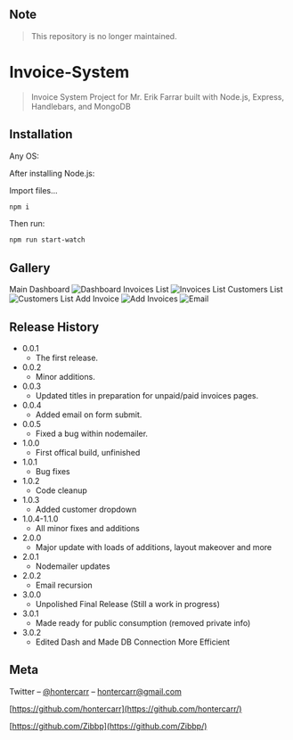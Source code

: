 ## Note
> This repository is no longer maintained.

# Invoice-System
> Invoice System Project for Mr. Erik Farrar built with Node.js, Express, Handlebars, and MongoDB
## Installation

Any OS:

After installing Node.js:

Import files...

```sh
npm i
```
Then run:

```sh
npm run start-watch
```
## Gallery
Main Dashboard
![Dashboard](https://github.com/suaw-dev/Invoice-System/blob/Isaac/README_images/dashboard.png?raw=true)
Invoices List
![Invoices List](https://github.com/suaw-dev/Invoice-System/blob/Isaac/README_images/invoices.png?raw=true)
Customers List
![Customers List](https://github.com/suaw-dev/Invoice-System/blob/Isaac/README_images/customer_list.png?raw=true)
Add Invoice
![Add Invoices](https://github.com/suaw-dev/Invoice-System/blob/Isaac/README_images/add_invoice.png?raw=true)
![Email](https://github.com/suaw-dev/Invoice-System/blob/Isaac/README_images/email.png?raw=true)

## Release History

* 0.0.1
    * The first release.
* 0.0.2
    * Minor additions.
* 0.0.3
   * Updated titles in preparation for unpaid/paid invoices pages.
* 0.0.4
   * Added email on form submit.
* 0.0.5
   * Fixed a bug within nodemailer.
* 1.0.0
   * First offical build, unfinished
* 1.0.1
   * Bug fixes
* 1.0.2
   * Code cleanup
* 1.0.3
   * Added customer dropdown
* 1.0.4-1.1.0
   * All minor fixes and additions
* 2.0.0
   * Major update with loads of additions, layout makeover and more
* 2.0.1
   * Nodemailer updates
* 2.0.2
   * Email recursion
* 3.0.0
   * Unpolished Final Release (Still a work in progress)
* 3.0.1
   * Made ready for public consumption (removed private info)
* 3.0.2
   * Edited Dash and Made DB Connection More Efficient

    
## Meta

Twitter – [@hontercarr](https://twitter.com/hontercarr) – hontercarr@gmail.com

[https://github.com/hontercarr](https://github.com/hontercarr/)

[https://github.com/Zibbp](https://github.com/Zibbp/)
